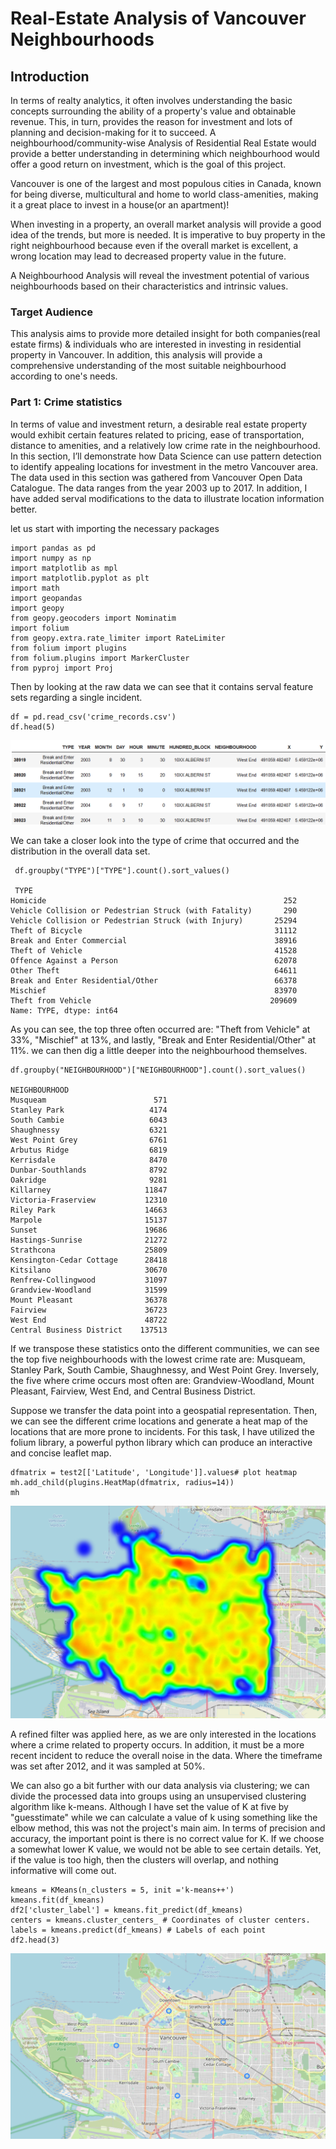 # Real-Estate Analysis of Vancouver Neighbourhoods

## Introduction

In terms of realty analytics, it often involves understanding the basic concepts surrounding the ability of a property's value and obtainable revenue. This, in turn, provides the reason for investment and lots of planning and decision-making for it to succeed. A neighbourhood/community-wise Analysis of Residential Real Estate would provide a better understanding in determining which neighbourhood would offer a good return on investment, which is the goal of this project.

Vancouver is one of the largest and most populous cities in Canada, known for being diverse, multicultural and home to world class-amenities, making it a great place to invest in a house(or an apartment)!

When investing in a property, an overall market analysis will provide a good idea of the trends, but more is needed. It is imperative to buy property in the right neighbourhood because even if the overall market is excellent, a wrong location may lead to decreased property value in the future.

A Neighbourhood Analysis will reveal the investment potential of various neighbourhoods based on their characteristics and intrinsic values.

### Target Audience

This analysis aims to provide more detailed insight for both companies(real estate firms) & individuals who are interested in investing in residential property in Vancouver. In addition, this analysis will provide a comprehensive understanding of the most suitable neighbourhood according to one's needs.


### Part 1: Crime statistics

In terms of value and investment return, a desirable real estate property would exhibit certain features related to pricing, ease of transportation, distance to amenities, and a relatively low crime rate in the neighbourhood. In this section, I’ll demonstrate how Data Science can use pattern detection to identify appealing locations for investment in the metro Vancouver area. The data used in this section was gathered from Vancouver Open Data Catalogue. The data ranges from the year 2003 up to 2017. In addition, I have added serval modifications to the data to illustrate location information better. 

let us start with importing the necessary packages
```
import pandas as pd  
import numpy as np
import matplotlib as mpl
import matplotlib.pyplot as plt
import math
import geopandas
import geopy
from geopy.geocoders import Nominatim
import folium
from geopy.extra.rate_limiter import RateLimiter
from folium import plugins
from folium.plugins import MarkerCluster
from pyproj import Proj
```

Then by looking at the raw data we can see that it contains serval feature sets regarding a single incident. 
```
df = pd.read_csv('crime_records.csv')
df.head(5)
```
![Image](Capture0.PNG)

We can take a closer look into the type of crime that occurred and the distribution in the overall data set. 
```
 df.groupby("TYPE")["TYPE"].count().sort_values()
 
 TYPE
Homicide                                                     252
Vehicle Collision or Pedestrian Struck (with Fatality)       290
Vehicle Collision or Pedestrian Struck (with Injury)       25294
Theft of Bicycle                                           31112
Break and Enter Commercial                                 38916
Theft of Vehicle                                           41528
Offence Against a Person                                   62078
Other Theft                                                64611
Break and Enter Residential/Other                          66378
Mischief                                                   83970
Theft from Vehicle                                        209609
Name: TYPE, dtype: int64
```

As you can see, the top three often occurred are: "Theft from Vehicle" at 33%, "Mischief" at 13%, and lastly, "Break and Enter Residential/Other" at 11%. 
we can then dig a little deeper into the neighbourhood themselves. 

```
df.groupby("NEIGHBOURHOOD")["NEIGHBOURHOOD"].count().sort_values()

NEIGHBOURHOOD
Musqueam                        571
Stanley Park                   4174
South Cambie                   6043
Shaughnessy                    6321
West Point Grey                6761
Arbutus Ridge                  6819
Kerrisdale                     8470
Dunbar-Southlands              8792
Oakridge                       9281
Killarney                     11847
Victoria-Fraserview           12310
Riley Park                    14663
Marpole                       15137
Sunset                        19686
Hastings-Sunrise              21272
Strathcona                    25809
Kensington-Cedar Cottage      28418
Kitsilano                     30670
Renfrew-Collingwood           31097
Grandview-Woodland            31599
Mount Pleasant                36378
Fairview                      36723
West End                      48722
Central Business District    137513
```

If we transpose these statistics onto the different communities, we can see the top five neighbourhoods with the lowest crime rate are: Musqueam, Stanley Park, South Cambie, Shaughnessy, and West Point Grey. Inversely, the five where crime occurs most often are: Grandview-Woodland, Mount Pleasant, Fairview, West End, and Central Business District. 

Suppose we transfer the data point into a geospatial representation. Then, we can see the different crime locations and generate a heat map of the locations that are more prone to incidents. For this task, I have utilized the folium library, a powerful python library which can produce an interactive and concise leaflet map. 
```
dfmatrix = test2[['Latitude', 'Longitude']].values# plot heatmap
mh.add_child(plugins.HeatMap(dfmatrix, radius=14))
mh
```

![heatmap](Capture4.PNG)

A refined filter was applied here, as we are only interested in the locations where a crime related to property occurs. In addition, it must be a more recent incident to reduce the overall noise in the data. Where the timeframe was set after 2012, and it was sampled at 50%. 

We can also go a bit further with our data analysis via clustering; we can divide the processed data into groups using an unsupervised clustering algorithm like k-means. Although I have set the value of K at five by "guesstimate" while we can calculate a value of k using something like the elbow method, this was not the project's main aim. In terms of precision and accuracy, the important point is there is no correct value for K. If we choose a somewhat lower K value, we would not be able to see certain details. Yet, if the value is too high, then the clusters will overlap, and nothing informative will come out.
```
kmeans = KMeans(n_clusters = 5, init ='k-means++')
kmeans.fit(df_kmeans)
df2['cluster_label'] = kmeans.fit_predict(df_kmeans)
centers = kmeans.cluster_centers_ # Coordinates of cluster centers.
labels = kmeans.predict(df_kmeans) # Labels of each point
df2.head(3)
```

![kmeancent](Capture5.PNG)

